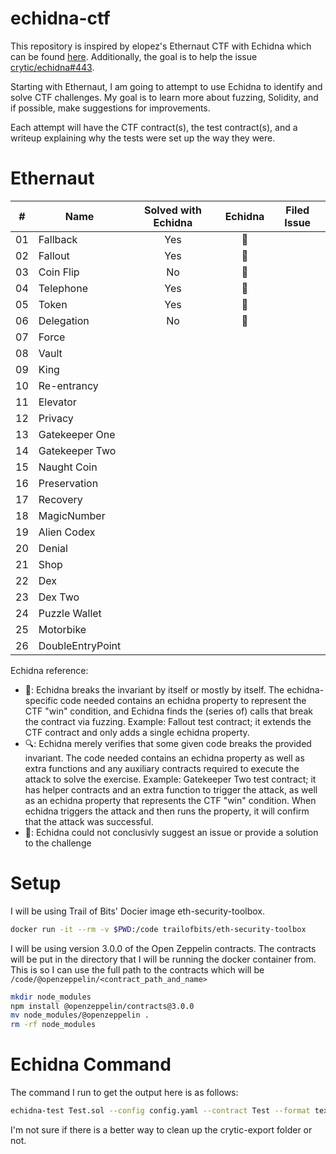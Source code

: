 # echidna-ctf
This repository is inspired by elopez's Ethernaut CTF with Echidna which can be found [here](https://github.com/elopez/echidna-ethernaut).  Additionally, the goal is to help the issue [crytic/echidna#443](https://github.com/crytic/echidna/issues/433). 

Starting with Ethernaut, I am going to attempt to use Echidna to identify and solve CTF challenges. My goal is to learn more about fuzzing, Solidity, and if possible, make suggestions for improvements.

Each attempt will have the CTF contract(s), the test contract(s), and a writeup explaining why the tests were set up the way they were. 

# Ethernaut

| \#  | Name             | Solved with Echidna |     Echidna     | Filed Issue |
| --- | ---------------- |:-------------------:|:---------------:| ----------- |
| 01  | Fallback         |         Yes         |    :muscle:     |             |
| 02  | Fallout          |         Yes         |    :muscle:     |             |
| 03  | Coin Flip        |         No          | :no_entry_sign: |             |
| 04  | Telephone        |         Yes         |    :muscle:     |             |
| 05  | Token            |         Yes         |    :muscle:     |             |
| 06  | Delegation       |         No          | :no_entry_sign: |             |
| 07  | Force            |                     |                 |             |
| 08  | Vault            |                     |                 |             |
| 09  | King             |                     |                 |             |
| 10  | Re-entrancy      |                     |                 |             |
| 11  | Elevator         |                     |                 |             |
| 12  | Privacy          |                     |                 |             |
| 13  | Gatekeeper One   |                     |                 |             |
| 14  | Gatekeeper Two   |                     |                 |             |
| 15  | Naught Coin      |                     |                 |             |
| 16  | Preservation     |                     |                 |             |
| 17  | Recovery         |                     |                 |             |
| 18  | MagicNumber      |                     |                 |             |
| 19  | Alien Codex      |                     |                 |             |
| 20  | Denial           |                     |                 |             |
| 21  | Shop             |                     |                 |             |
| 22  | Dex              |                     |                 |             |
| 23  | Dex Two          |                     |                 |             |
| 24  | Puzzle Wallet    |                     |                 |             |
| 25  | Motorbike        |                     |                 |             |
| 26  | DoubleEntryPoint |                     |                 |             |

Echidna reference:
 * :muscle:: Echidna breaks the invariant by itself or mostly by itself. The echidna-specific code needed contains an echidna property to represent the CTF "win" condition, and Echidna finds the (series of) calls that break the contract via fuzzing. Example: Fallout test contract; it extends the CTF contract and only adds a single echidna property.
 * :mag:: Echidna merely verifies that some given code breaks the provided invariant. The code needed contains an echidna property as well as extra functions and any auxiliary contracts required to execute the attack to solve the exercise. Example: Gatekeeper Two test contract; it has helper contracts and an extra function to trigger the attack, as well as an echidna property that represents the CTF "win" condition. When echidna triggers the attack and then runs the property, it will confirm that the attack was successful.
 * :no_entry_sign:: Echidna could not conclusivly suggest an issue or provide a solution to the challenge



# Setup 
I will be using Trail of Bits' Docier image eth-security-toolbox.

```bash
docker run -it --rm -v $PWD:/code trailofbits/eth-security-toolbox
```

I will be using version 3.0.0 of the Open Zeppelin contracts. The contracts will be put in the directory that I will be running the docker container from. This is so I can use the full path to the contracts which will be `/code/@openzeppelin/<contract_path_and_name>`

```bash
mkdir node_modules
npm install @openzeppelin/contracts@3.0.0
mv node_modules/@openzeppelin .
rm -rf node_modules
```

# Echidna Command
The command I run to get the output here is as follows:
```bash
echidna-test Test.sol --config config.yaml --contract Test --format text | tee echidna-text-run.log && rm -rf crytic-export/
```

I'm not sure if there is a better way to clean up the crytic-export folder or not. 